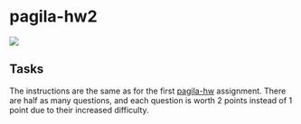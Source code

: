 # pagila-hw2
[![](https://github.com/livrenfro/pagila-hw2/workflows/tests/badge.svg)](https://github.com/livrenfro/pagila-hw2/actions?query=workflow%3Atests)

## Tasks

The instructions are the same as for the first [pagila-hw](https://github.com/mikeizbicki/pagila-hw) assignment.
There are half as many questions, and each question is worth 2 points instead of 1 point due to their increased difficulty.
